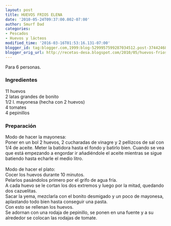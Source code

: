 ```yaml
---
layout: post
title: HUEVOS FRIOS ELENA
date: '2010-05-24T09:37:00.002-07:00'
author: Smurf Dad
categories:
- Pescados
- Huevos y lácteos
modified_time: '2016-03-16T01:53:16.131-07:00'
blogger_id: tag:blogger.com,1999:blog-5299957599287034512.post-3744246874906308759
blogger_orig_url: http://recetas-desa.blogspot.com/2010/05/huevos-frios.html
---
```


Para 6 personas.<br /><h3>Ingredientes</h3>11 huevos<br />2 latas grandes de bonito<br />1/2 l. mayonesa (hecha con 2 huevos)<br />4 tomates<br />4 pepinillos<br /><h3>Preparación</h3>Modo de hacer la mayonesa:<br />Poner en un bol 2 huevos, 2 cucharadas de vinagre y 2 pellizcos de sal con 1/4 de aceite. Meter la batidora hasta el fondo y batirlo bien. Cuando se vea que está empezando a engordar ir añadiéndole el aceite mientras se sigue batiendo hasta echarle el medio litro.<br /><br />Modo de hacer el plato:<br />Cocer los huevos durante 10 minutos.<br />Pelarlos pasándolos primero por el grifo de agua fría.<br />A cada huevo se le cortan los dos extremos y luego por la mitad, quedando dos cazuelitas.<br />Sacar la yema, mezclarla con el bonito desmigado y un poco de mayonesa, aplastando todo bien hasta conseguir una pasta.<br />Con esto se rellenan los huevos.<br />Se adornan con una rodaja de pepinillo, se ponen en una fuente y a su alrededor se colocan las rodajas de tomate.